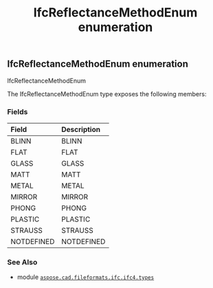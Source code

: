 ﻿---
title: IfcReflectanceMethodEnum enumeration
second_title: Aspose.CAD for Python via .NET API References
description: 
type: docs
weight: 3360
url: /aspose.cad.fileformats.ifc.ifc4.types/ifcreflectancemethodenum/
is_root: false
---

## IfcReflectanceMethodEnum enumeration

IfcReflectanceMethodEnum



The IfcReflectanceMethodEnum type exposes the following members:

### Fields
| Field | Description |
| :- | :- |
| BLINN | BLINN |
| FLAT | FLAT |
| GLASS | GLASS |
| MATT | MATT |
| METAL | METAL |
| MIRROR | MIRROR |
| PHONG | PHONG |
| PLASTIC | PLASTIC |
| STRAUSS | STRAUSS |
| NOTDEFINED | NOTDEFINED |



### See Also
* module [`aspose.cad.fileformats.ifc.ifc4.types`](..)
